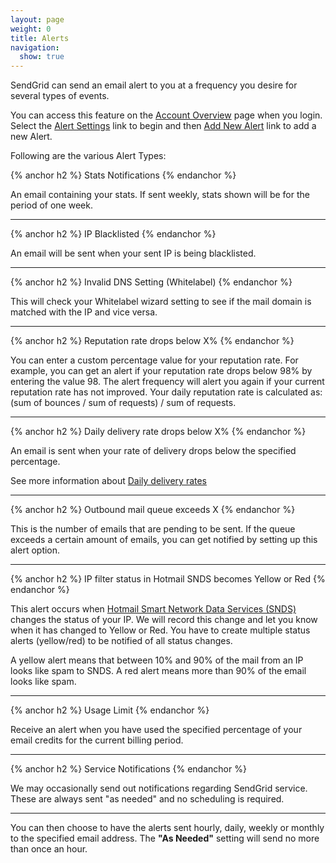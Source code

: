 ```yaml
---
layout: page
weight: 0
title: Alerts
navigation:
  show: true
---
```


SendGrid can send an email alert to you at a frequency you desire for several types of events.

You can access this feature on the [Account Overview](https://sendgrid.com/account/overview) page when you login. Select the [Alert Settings](https://sendgrid.com/alerts) link to begin and then [Add New Alert](https://sendgrid.com/alerts/add) link to add a new Alert.

Following are the various Alert Types:

{% anchor h2 %}
Stats Notifications 
{% endanchor %}

An email containing your stats. If sent weekly, stats shown will be for the period of one week.

* * * * *

{% anchor h2 %}
IP Blacklisted 
{% endanchor %}

An email will be sent when your sent IP is being blacklisted.

* * * * *

{% anchor h2 %}
Invalid DNS Setting (Whitelabel) 
{% endanchor %}

This will check your Whitelabel wizard setting to see if the mail domain is matched with the IP and vice versa.

* * * * *

{% anchor h2 %}
Reputation rate drops below X% 
{% endanchor %}

You can enter a custom percentage value for your reputation rate. For example, you can get an alert if your reputation rate drops below 98% by entering the value 98. The alert frequency will alert you again if your current reputation rate has not improved. Your daily reputation rate is calculated as: (sum of bounces / sum of requests) / sum of requests.

* * * * *

{% anchor h2 %}
Daily delivery rate drops below X% 
{% endanchor %}

An email is sent when your rate of delivery drops below the specified percentage.

See more information about [Daily delivery rates](https://support.sendgrid.com/hc/en-us/articles/203805163?flash_digest=97d89bf8df6b346d5db106a66931de6044788f99)

* * * * *

{% anchor h2 %}
Outbound mail queue exceeds X 
{% endanchor %}

This is the number of emails that are pending to be sent. If the queue exceeds a certain amount of emails, you can get notified by setting up this alert option.

* * * * *

{% anchor h2 %}
IP filter status in Hotmail SNDS becomes Yellow or Red 
{% endanchor %}

This alert occurs when [Hotmail Smart Network Data Services (SNDS)](https://postmaster.live.com/snds/) changes the status of your IP. We will record this change and let you know when it has changed to Yellow or Red. You have to create multiple status alerts (yellow/red) to be notified of all status changes.

A yellow alert means that between 10% and 90% of the mail from an IP looks like spam to SNDS. A red alert means more than 90% of the email looks like spam.

* * * * *

{% anchor h2 %}
Usage Limit 
{% endanchor %}

Receive an alert when you have used the specified percentage of your email credits for the current billing period.

* * * * *

{% anchor h2 %}
Service Notifications 
{% endanchor %}

We may occasionally send out notifications regarding SendGrid service. These are always sent "as needed" and no scheduling is required.

* * * * *

You can then choose to have the alerts sent hourly, daily, weekly or monthly to the specified email address. The **"As Needed"** setting will send no more than once an hour.
